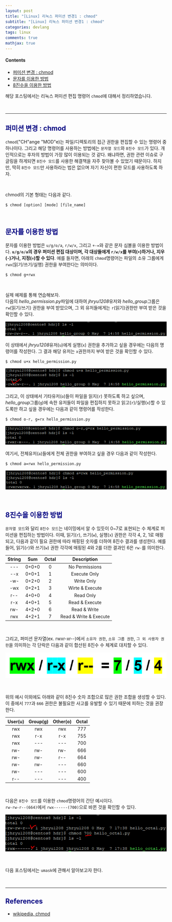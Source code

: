 ```yaml
---
layout: post
title: "[Linux] 리눅스 퍼미션 변경1 : chmod"
subtitle: "[Linux] 리눅스 퍼미션 변경1 : chmod"
categories: devlang
tags: linux
comments: true
mathjax: true
---
```

#### Contents
- [퍼미션 변경 : chmod](#퍼미션-변경--chmod)
- [문자를 이용한 방법](#문자를-이용한-방법)
- [8진수을 이용한 방법](#8진수을-이용한-방법)

해당 포스팅에서는 리눅스 퍼미션 편집 명령어 `chmod`에 대해서 정리하였습니다.

<br>

---

## <span style="color:navy">퍼미션 변경 : chmod<span>

`chmod`("CH"ange "MOD"e)는 파일/디렉토리의 접근 권한을 편집할 수 있는 명령어 중 하나이다.
그리고 해당 명령어를 사용하는 방법에는 `문자열 모드`와 `8진수 모드`가 있다. 
개인적으로는 후자의 방법이 가장 많이 이용되는 것 같다. 
왜냐하면, 권한 관련 이슈로 구글링을 하게되면 `8진수 모드`를 사용한 해결책을 자주 찾아볼 수 있었기 때문이다.
하지만, 딱히 `8진수 모드`만 사용하라는 법은 없으며 자기 자신이 편한 모드를 사용하도록 하자.

<br>

chmod의 기본 형태는 다음과 같다.
```shell
$ chmod [option] [mode] [file_name]
```

<br>

## <span style="color:navy">문자를 이용한 방법<span>

문자를 이용한 방법은 `u/g/o/a`, `r/w/x`, 그리고 `+-=`와 같은 문자 심볼을 이용한 방법이다.
**`u/g/o/a`의 경우 퍼미션 편집 대상이며, 각 대상들에게 `r/w/x`를 부여(`+`)하거나, 지우(`-`)거나, 지정(`=`)할 수 있다**. 
예를 들자면, 아래의 `chmod`명령어는 파일의 소유 그룹에게 `rwx`(읽기/쓰기/실행) 권한을 부여한다는 의미이다.

```shell
$ chmod g+rwx
```

<br>

실제 예제를 통해 연습해보자. <br>
다음의 <i>hello_permission.py</i>파일에 대하여 <i>jhryu1208</i>유저와 <i>hello_group</i>그룹은  `rw`(읽기/쓰기) 권한을 부여 받았으며, 
그 외 유저들에게는 `r`(읽기)권한만 부여 받은 것을 확인할 수 있다.

![img.png](/assets/img/2022-05-07_linux_permission_edit1/img.png)

이 상태에서 <i>jhryu1208</i>유저(`u`)에게 실행(`x`) 권한을 추가하고 싶을 경우에는 다음의 명령어를 작성한다.
그 결과 해당 유저는 `x`권한까지 부여 받은 것을 확인할 수 있다.
```shell
$ chmod u+x hello_permission.py
```
![img_1.png](/assets/img/2022-05-07_linux_permission_edit1/img_1.png)

그리고, 이 상태에서 기타유저(`o`)들이 파일을 읽지(`r`) 못하도록 하고 싶으며, 
<i>hello_group</i>그룹(`g`)에 속한 유저들이 파일을 편집하지 못하고 읽고(`r`)/실행(`x`)할 수 있도록만 하고 싶을 경우에는
다음과 같이 명령어를 작성한다.
```shell
$ chmod o-r, g=rx hello_permission.py
```
![img_3.png](/assets/img/2022-05-07_linux_permission_edit1/img_3.png)

여기서, 전체유저(`a`)들에게 전체 권한을 부여하고 싶을 경우 다음과 같이 작성한다.
```shell
$ chmod a=rwx hello_permission.py
```
![img_4.png](/assets/img/2022-05-07_linux_permission_edit1/img_4.png)

<br>

## <span style="color:navy">8진수을 이용한 방법<span>

`문자열 모드`와 달리 `8진수 모드`는 네이밍에서 알 수 있듯이 0~7로 표현되는 수 체계로 퍼미션을 편집하는 방법이다. 
이때, 읽기(`r`), 쓰기(`w`), 실행(`x`) 권한은 각각 4, 2, 1로 매핑되고, 
다음과 같이 필요 권한에 따라 매핑된 숫자를 더하여 8진수 결과를 생성한다. 
예를 들어, 읽기(`r`)와 쓰기(`w`) 권한 각각에 매핑된 4와 2를 더한 결과인 6은 `rw-`를 의미한다.


| String |  Sum  | Octal |      Description       |
|:------:|:-----:|:-----:|:----------------------:|
|  ---   | 0+0+0 |   0   |     No Permissions     |
|  --x   | 0+0+1 |   1   |      Execute Only      |
|  -w-   | 0+2+0 |   2   |       Write Only       |
|  -wx   | 0+2+1 |   3   |    Wirte & Execute     |
|  r--   | 4+0+0 |   4   |       Read Only        |
|  r-x   | 4+0+1 |   5   |     Read & Execute     |
|  rw-   | 4+2+0 |   6   |      Read & Write      |
|  rwx   | 4+2+1 |   7   | Read & Write & Execute |

<br>

그리고, 퍼미션 문자열(ex. rwxr-xr--)에서
`소유자 권한`, `소유 그룹 권한`, `그 외 사용자 권한`을 의미하는 각 단락은 
다음과 같이 합산된 8진수 수 체계로 대치할 수 있다.

![img_5.png](/assets/img/2022-05-07_linux_permission_edit1/img_5.png)

<br>

위의 예시 이외에도 아래와 같이 8진수 숫자 조합으로 많은 권한 조합을 생성할 수 있다. 
이 중에서 `777`과 `666` 권한은 불필요한 사고를 유발할 수 있기 때문에 피하는 것을 권장한다. 


| User(u) | Group(g) | Other(o) | Octal |
|:-------:|:--------:|:--------:|:-----:|
|   rwx   |   rwx    |   rwx    |  777  |
|   rwx   |   r-x    |   r-x    |  755  |
|   rwx   |   ---    |   ---    |  700  |
|   rw-   |   rw-    |   rw-    |  666  |
|   rw-   |   rw-    |   r--    |  664  |
|   rw-   |   rw-    |   ---    |  660  |
|   rw-   |   ---    |   ---    |  600  |
|   r--   |   ---    |   ---    |  400  |

<br>

다음은 `8진수 모드`를 이용한 `chmod`명령어의 간단 예시이다. <br>
`rw-rw-r--(664)`에서 `rwx------(700)`으로 바뀐 것을 확인할 수 있다.

![img_6.png](/assets/img/2022-05-07_linux_permission_edit1/img_6.png)

<br>

다음 포스팅에서는 `umask`에 관해서 알아보고자 한다.

<br>

---

## <span style="color:navy">References<span>
- [wikipedia, chmod](https://ko.wikipedia.org/wiki/Chmod)
